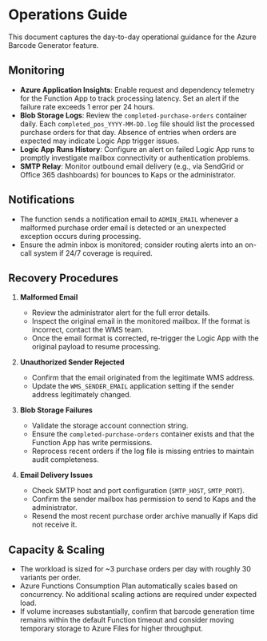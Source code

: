 # Operations Guide

This document captures the day-to-day operational guidance for the Azure Barcode Generator feature.

## Monitoring

- **Azure Application Insights**: Enable request and dependency telemetry for the Function App to track processing latency. Set an alert if the failure rate exceeds 1 error per 24 hours.
- **Blob Storage Logs**: Review the `completed-purchase-orders` container daily. Each `completed_pos_YYYY-MM-DD.log` file should list the processed purchase orders for that day. Absence of entries when orders are expected may indicate Logic App trigger issues.
- **Logic App Runs History**: Configure an alert on failed Logic App runs to promptly investigate mailbox connectivity or authentication problems.
- **SMTP Relay**: Monitor outbound email delivery (e.g., via SendGrid or Office 365 dashboards) for bounces to Kaps or the administrator.

## Notifications

- The function sends a notification email to `ADMIN_EMAIL` whenever a malformed purchase order email is detected or an unexpected exception occurs during processing.
- Ensure the admin inbox is monitored; consider routing alerts into an on-call system if 24/7 coverage is required.

## Recovery Procedures

1. **Malformed Email**
   - Review the administrator alert for the full error details.
   - Inspect the original email in the monitored mailbox. If the format is incorrect, contact the WMS team.
   - Once the email format is corrected, re-trigger the Logic App with the original payload to resume processing.

2. **Unauthorized Sender Rejected**
   - Confirm that the email originated from the legitimate WMS address.
   - Update the `WMS_SENDER_EMAIL` application setting if the sender address legitimately changed.

3. **Blob Storage Failures**
   - Validate the storage account connection string.
   - Ensure the `completed-purchase-orders` container exists and that the Function App has write permissions.
   - Reprocess recent orders if the log file is missing entries to maintain audit completeness.

4. **Email Delivery Issues**
   - Check SMTP host and port configuration (`SMTP_HOST`, `SMTP_PORT`).
   - Confirm the sender mailbox has permission to send to Kaps and the administrator.
   - Resend the most recent purchase order archive manually if Kaps did not receive it.

## Capacity & Scaling

- The workload is sized for ~3 purchase orders per day with roughly 30 variants per order.
- Azure Functions Consumption Plan automatically scales based on concurrency. No additional scaling actions are required under expected load.
- If volume increases substantially, confirm that barcode generation time remains within the default Function timeout and consider moving temporary storage to Azure Files for higher throughput.
